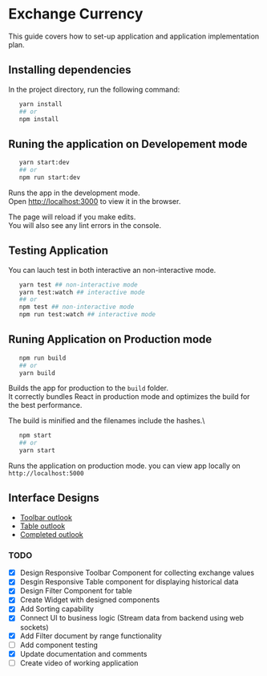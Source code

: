 # **Exchange Currency**

This guide covers how to set-up application and application implementation plan.

## **Installing dependencies**

In the project directory, run the following command:

```bash
   yarn install
   ## or
   npm install
```

## **Runing the application on Developement mode**

```bash
   yarn start:dev
   ## or
   npm run start:dev
```

Runs the app in the development mode.\
Open [http://localhost:3000](http://localhost:3000) to view it in the browser.

The page will reload if you make edits.\
You will also see any lint errors in the console.

## **Testing Application**

You can lauch test in both interactive an non-interactive mode.

```bash
   yarn test ## non-interactive mode
   yarn test:watch ## interactive mode
   ## or
   npm test ## non-interactive mode
   npm run test:watch ## interactive mode
```

## **Runing Application on Production mode**

```bash
   npm run build
   ## or
   yarn build
```

Builds the app for production to the `build` folder.\
It correctly bundles React in production mode and optimizes the build for the best performance.

The build is minified and the filenames include the hashes.\

```bash
   npm start
   ## or
   yarn start
```

Runs the application on production mode. you can view app locally on `http://localhost:5000`

## **Interface Designs**

- [Toolbar outlook](https://www.figma.com/file/YMRGT8t3GlxDMH8cN7BTw9/Technical-Assessment?node-id=24%3A1295)
- [Table outlook](https://www.figma.com/file/YMRGT8t3GlxDMH8cN7BTw9/Technical-Assessment?node-id=21%3A2715)
- [Completed outlook](https://www.figma.com/file/YMRGT8t3GlxDMH8cN7BTw9/Technical-Assessment?node-id=2%3A1161)

### **TODO**

- [x] Design Responsive Toolbar Component for collecting exchange values
- [x] Desgin Responsive Table component for displaying historical data
- [x] Design Filter Component for table
- [x] Create Widget with designed components
- [x] Add Sorting capability
- [x] Connect UI to business logic (Stream data from backend using web sockets)
- [x] Add Filter document by range functionality
- [ ] Add component testing
- [x] Update documentation and comments
- [ ] Create video of working application
